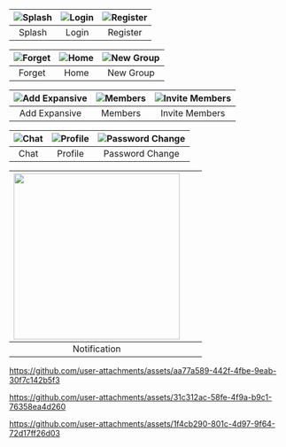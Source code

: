 | ![Splash](https://github.com/user-attachments/assets/6b903415-0e1f-430b-a64c-0a4907ef2a46) | ![Login](https://github.com/user-attachments/assets/9710b5b1-6c8d-4c99-a355-bacd200e415c) | ![Register](https://github.com/user-attachments/assets/b95cfc84-599b-4bfa-a20b-c3ad5bcc2fa2) |
|:---:|:---:|:---:|
| Splash | Login | Register |

| ![Forget](https://github.com/user-attachments/assets/5d51a4ed-a76c-441a-aa09-ca781c02a024) | ![Home](https://github.com/user-attachments/assets/0e120e06-dd46-4d38-9980-691257ff7474) | ![New Group](https://github.com/user-attachments/assets/fab1ff56-18bc-4881-9a5c-4bd27f111143) |
|:---:|:---:|:---:|
| Forget | Home | New Group |

| ![Add Expansive](https://github.com/user-attachments/assets/455bb1bf-92d7-4f98-8799-c04367c57950) | ![Members](https://github.com/user-attachments/assets/70a29024-fb1d-480c-b081-e227f9f1f5e1) | ![Invite Members](https://github.com/user-attachments/assets/bb6f0f57-3b1f-4c04-b0ed-b35c92f6d910) |
|:---:|:---:|:---:|
| Add Expansive | Members | Invite Members |

| ![Chat](https://github.com/user-attachments/assets/7ba9974e-7da8-41be-95e5-85448926bbed) | ![Profile](https://github.com/user-attachments/assets/30b98c69-d95d-4c3b-9f66-3c4bf9c8be40) | ![Password Change](https://github.com/user-attachments/assets/e427eccf-4741-4f24-8c80-d8d22b3512e0) |
|:---:|:---:|:---:|
| Chat | Profile | Password Change |

| <img src="https://github.com/user-attachments/assets/ec3738fe-422a-49ae-90bb-738f3bd42922" width="300"/> |  |  |
|:---:|:---:|:---:|
| Notification |  |  |

https://github.com/user-attachments/assets/aa77a589-442f-4fbe-9eab-30f7c142b5f3

https://github.com/user-attachments/assets/31c312ac-58fe-4f9a-b9c1-76358ea4d260

https://github.com/user-attachments/assets/1f4cb290-801c-4d97-9f64-72d17ff26d03




